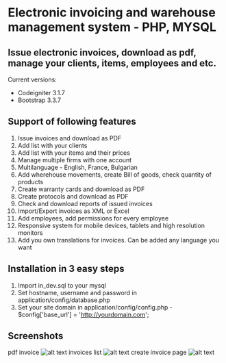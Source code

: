 # Electronic invoicing and warehouse management system - PHP, MYSQL
## Issue electronic invoices, download as pdf, manage your clients, items, employees and etc.

Current versions:

* Codeigniter 3.1.7
* Bootstrap 3.3.7

## Support of following features

1. Issue invoices and download as PDF
2. Add list with your clients
3. Add list with your items and their prices
4. Manage multiple firms with one account
5. Multilanguage - English, France, Bulgarian
6. Add wherehouse movements, create Bill of goods, check quantity of products
7. Create warranty cards and download as PDF
8. Create protocols and download as PDF
9. Check and download reports of issued invoices
10. Import/Export invoices as XML or Excel
11. Add employees, add permissions for every employee
12. Responsive system for mobile devices, tablets and high resolution monitors
13. Add you own translations for invoices. Can be added any language you want

## Installation in 3 easy steps
1. Import in_dev.sql to your mysql
2. Set hostname, username and password in application/config/database.php
3. Set your site domain in application/config/config.php - $config['base_url'] = 'http://yourdomain.com';

## Screenshots
pdf invoice
![alt text](https://raw.githubusercontent.com/kirilkirkov/issueei/master/design/user/design_of_invoice.png?token=ADQ0kHiVGJcnZSg5vrzxnQdYSsaGtZB2ks5acXeHwA%3D%3D "Logo Title Text 1")
invoices list
![alt text](https://raw.githubusercontent.com/kirilkirkov/issueei/master/design/user/design_of_invoices_list.png?token=ADQ0kBSBwpPf6FG4-c8Tom4imDrr5jftks5acXeJwA%3D%3D "Logo Title Text 1")
create invoice page
![alt text](https://raw.githubusercontent.com/kirilkirkov/issueei/master/design/user/create_invoice_page.png?token=ADQ0kGr-65kv46P6iFn5pv2ONkKFvF1rks5acXh-wA%3D%3D "Logo Title Text 1")
